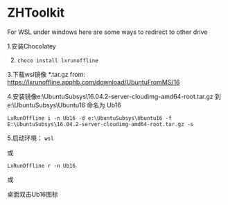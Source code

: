 # ZHToolkit

For WSL under windows here are some ways to redirect to other drive

1.安装Chocolatey 

2. ```choco install lxrunoffline```

3.下载wsl镜像  *.tar.gz from: https://lxrunoffline.apphb.com/download/UbuntuFromMS/16

4.安装镜像e:\UbuntuSubsys\16.04.2-server-cloudimg-amd64-root.tar.gz 到 e:\UbuntuSubsys\Ubuntu16 命名为 Ub16

```LxRunOffline i -n Ub16 -d e:\UbuntuSubsys\Ubuntu16 -f E:\UbuntuSubsys\16.04.2-server-cloudimg-amd64-root.tar.gz -s```

5.启动环境：
```wsl```

或

```LxRunOffline r -n Ub16```

或

桌面双击Ub16图标
